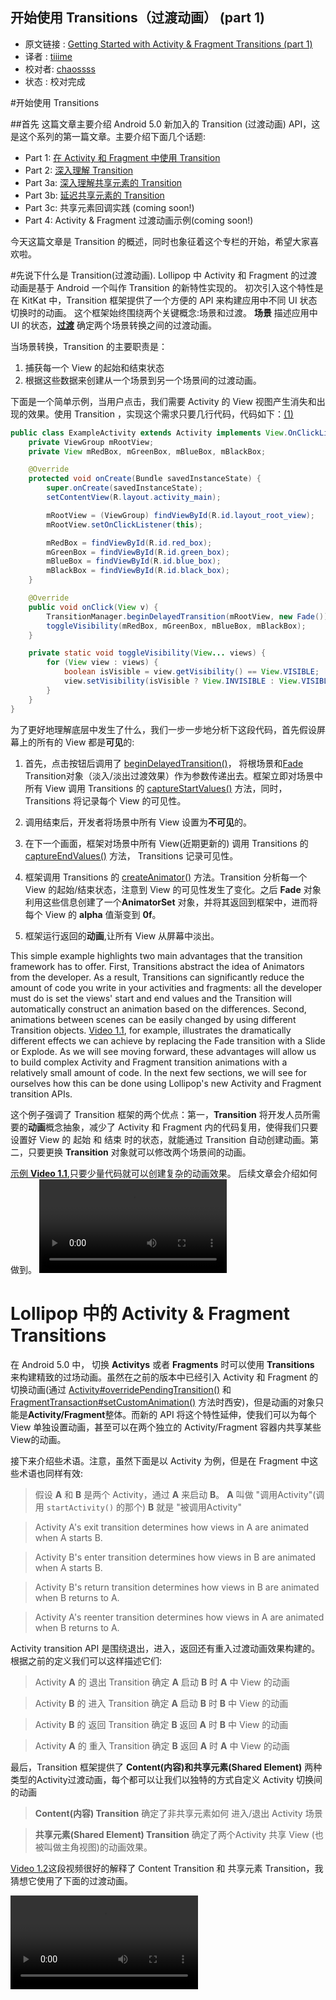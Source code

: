 开始使用 Transitions（过渡动画） (part 1)
---

>
* 原文链接 : [Getting Started with Activity & Fragment Transitions (part 1)][source-url]
* 译者 : [tiiime](https://github.com/tiiime)
* 校对者: [chaossss](https://github.com/chaossss)  
* 状态 :  校对完成



#开始使用 Transitions

##首先
这篇文章主要介绍 Android 5.0 新加入的 Transition (过渡动画) API，这是这个系列的第一篇文章。主要介绍下面几个话题:


- Part 1: [在 Activity 和 Fragment 中使用 Transition ][part-1]
- Part 2: [深入理解 Transition][part-2]
- Part 3a: [深入理解共享元素的 Transition][part3a]
- Part 3b:  [延迟共享元素的 Transition][part-3b]
- Part 3c: 共享元素回调实践 (coming soon!)
- Part 4:  Activity & Fragment 过渡动画示例(coming soon!)

今天这篇文章是 Transition 的概述，同时也象征着这个专栏的开始，希望大家喜欢啦。

#先说下什么是 Transition(过渡动画).
Lollipop 中 Activity 和 Fragment 的过渡动画是基于 Android 一个叫作 Transition 的新特性实现的。
初次引入这个特性是在 KitKat 中，Transition 框架提供了一个方便的 API 来构建应用中不同 UI 状态切换时的动画。
这个框架始终围绕两个关键概念:场景和过渡。
**场景** 描述应用中 UI 的状态，[**过渡**][transition] 确定两个场景转换之间的过渡动画。

当场景转换，Transition 的主要职责是：

1. 捕获每一个 View 的起始和结束状态
2. 根据这些数据来创建从一个场景到另一个场景间的过渡动画。

下面是一个简单示例，当用户点击，我们需要 Activity 的 View 视图产生消失和出现的效果。使用 Transition ，实现这个需求只要几行代码，代码如下：<a id="1" href="#b1">(1)</a>

```java
public class ExampleActivity extends Activity implements View.OnClickListener {
    private ViewGroup mRootView;
    private View mRedBox, mGreenBox, mBlueBox, mBlackBox;

    @Override
    protected void onCreate(Bundle savedInstanceState) {
        super.onCreate(savedInstanceState);
        setContentView(R.layout.activity_main);

        mRootView = (ViewGroup) findViewById(R.id.layout_root_view);
        mRootView.setOnClickListener(this);

        mRedBox = findViewById(R.id.red_box);
        mGreenBox = findViewById(R.id.green_box);
        mBlueBox = findViewById(R.id.blue_box);
        mBlackBox = findViewById(R.id.black_box);
    }

    @Override
    public void onClick(View v) {
        TransitionManager.beginDelayedTransition(mRootView, new Fade());
        toggleVisibility(mRedBox, mGreenBox, mBlueBox, mBlackBox);
    }

    private static void toggleVisibility(View... views) {
        for (View view : views) {
            boolean isVisible = view.getVisibility() == View.VISIBLE;
            view.setVisibility(isVisible ? View.INVISIBLE : View.VISIBLE);
        }
    }
}
```

为了更好地理解底层中发生了什么，我们一步一步地分析下这段代码，首先假设屏幕上的所有的 View 都是**可见**的:

1. 首先，点击按钮后调用了 [beginDelayedTransition()][beginDelayedTransition]，
将根场景和[Fade][fade] Transition对象（淡入/淡出过渡效果）作为参数传递出去。框架立即对场景中所有 View 调用 Transitions 的 [captureStartValues()][captureStartValues] 方法，同时， Transitions 将记录每个 View 的可见性。

2. 调用结束后，开发者将场景中所有 View 设置为**不可见**的。

3. 在下一个画面，框架对场景中所有 View(近期更新的) 调用 Transitions 的[captureEndValues()][captureEndValues]
方法， Transitions 记录可见性。

4. 框架调用 Transitions 的 [createAnimator()][createAnimator] 方法。Transition 分析每一个 View 的起始/结束状态，注意到 View 的可见性发生了变化。之后 **Fade** 对象利用这些信息创建了一个**AnimatorSet** 对象，并将其返回到框架中，进而将每个 View 的 **alpha** 值渐变到 **0f**。

5. 框架运行返回的**动画**,让所有 View 从屏幕中淡出。

This simple example highlights two main advantages that the transition framework
has to offer. First, Transitions abstract the idea of Animators from the
developer. As a result, Transitions can significantly reduce the amount of code
you write in your activities and fragments: all the developer must do is set the
views' start and end values and the Transition will automatically construct an
animation based on the differences. Second, animations between scenes can be
easily changed by using different Transition objects. [Video 1.1](http://www.androiddesignpatterns.com/assets/videos/posts/2014/12/04/trivial-opt.mp4),
for example, illustrates the dramatically different effects we can achieve by
replacing the Fade transition with a Slide or Explode. As we will see moving
forward, these advantages will allow us to build complex Activity and Fragment
transition animations with a relatively small amount of code. In the next few
sections, we will see for ourselves how this can be done using Lollipop's new
Activity and Fragment transition APIs.

这个例子强调了 Transition 框架的两个优点：第一，**Transition** 将开发人员所需要的**动画**概念抽象，减少了 Activity 和 Fragment 内的代码复用，使得我们只要设置好 View 的 起始 和 结束 时的状态，就能通过 Transition 自动创建动画。第二，只要更换 **Transition** 对象就可以修改两个场景间的动画。

[ 示例 **Video 1.1**][video1.1],只要少量代码就可以创建复杂的动画效果。
后续文章会介绍如何做到。
<video src="http://www.androiddesignpatterns.com/assets/videos/posts/2014/12/04/trivial-opt.mp4" controls>
   Your browser does not implement html5 video.
</video>

# Lollipop 中的 Activity & Fragment Transitions
在 Android 5.0 中， 切换 **Activitys** 或者 **Fragments** 时可以使用 **Transitions** 来构建精致的过场动画。虽然在之前的版本中已经引入 Activity 和 Fragment 的切换动画(通过 [Activity#overridePendingTransition()][overridePendingTransition] 和 [FragmentTransaction#setCustomAnimation()][setCustomAnimations] 方法时西安)，但是动画的对象只能是**Activity/Fragment**整体。而新的 API 将这个特性延伸，使我们可以为每个 View 单独设置动画，甚至可以在两个独立的 Activity/Fragment 容器内共享某些 View的动画。

接下来介绍些术语。注意，虽然下面是以 Activity 为例，但是在 Fragment 中这些术语也同样有效:

>假设 **A** 和 **B** 是两个 Activity，通过 **A** 来启动 **B**。
>**A** 叫做 "调用Activity"(调用 `startActivity()` 的那个)
>**B** 就是 "被调用Activity"

>Activity A's exit transition determines how views in A are animated when A starts B.

>Activity B's enter transition determines how views in B are animated when A starts B.

>Activity B's return transition determines how views in B are animated when B returns to A.

>Activity A's reenter transition determines how views in A are animated when B returns to A.


Activity transition API 是围绕退出，进入，返回还有重入过渡动画效果构建的。根据之前的定义我们可以这样描述它们:

>Activity **A** 的 退出 Transition 确定 **A** 启动 **B** 时 **A** 中 View 的动画

>Activity **B** 的 进入 Transition 确定 **A** 启动 **B** 时 **B** 中 View 的动画

>Activity **B** 的 返回 Transition 确定 **B** 返回 **A** 时 **B** 中 View 的动画

>Activity **A** 的 重入 Transition 确定 **B** 返回 **A** 时 **A** 中 View 的动画

最后，Transition 框架提供了 **Content(内容)**和**共享元素(Shared Element)** 两种类型的Activity过渡动画，每个都可以让我们以独特的方式自定义 Activity 切换间的动画

>**Content(内容) Transition** 确定了非共享元素如何 进入/退出 Activity 场景

>**共享元素(Shared Element) Transition** 确定了两个Activity 共享 View (也被叫做主角视图)的动画效果。

[Video 1.2][video1.2]这段视频很好的解释了 Content Transition 和 共享元素 Transition，我猜想它使用了下面的过渡动画。

<video src="http://www.androiddesignpatterns.com/assets/videos/posts/2014/12/04/news-opt.mp4" controls>
   Your browser does not implement html5 video.
</ video>

- The exit and reenter content transitions for activity A (the calling activity) are both null. We can tell because the non-shared views in A are not animated when the user exits and reenters the activity.2

- The enter content transition for activity B (the called activity) uses a custom slide-in transition that shuffles the list items into place from the bottom of the screen.

- The return content transition for activity B is a TransitionSet that plays two child transitions in parallel: a Slide(Gravity.TOP) transition targeting the views in the top half of the activity and a Slide(Gravity.BOTTOM) transition targeting the views in the bottom half of the activity. The result is that the activity appears to "break in half" when the user clicks the back button and returns to activity A.

- The enter and return shared element transitions both use a ChangeImageTransform, causing the ImageView to be animated seamlessly between the two activities.

- **A**(调用Activity) 的**退出**和**重新进入** Content Transition 都是 **null**。因为用户退出和重新进入时 Activity A中的非共享视图没有动画效果。<a id="2" href="#b2">(2)</a>


- **B**(被调用Activity) 的**进入** Content Transition 使用了一个自定义的 Slide Transition 将list item从底部移至屏幕中。

- Activity **B** 的**返回** Content Transition是一个 **TransitionSet**，同时进行两个子 Transition:一个Slide (Gravity.TOP) Transition
针对Activity上半部分的View，一个Slide (Gravity.BOTTOM) Transition 针对Activity 下半部分View。当用户点击按钮返回Activity A，Activity呈现一种断成两半的感觉。

- 共享元素的进入和退出 Transition 都是 **ChangeImageTransform**，使ImageView过渡动画可以在两个Activity间无缝衔接。

You've probably also noticed the cool circular reveal animation that plays under the shared element during the transition. We will cover how this can be done in a future blog post. For now, let's keep things simple and familiarize ourselves with the Activity and Fragment transition APIs.


你可能也注意到了在共享元素 Transition 下还有一个圆形的过渡动画(circular reveal)，我们会在将来的章节中介绍它是如何实现的。现在，我们来继续了解 Activity 和 Fragment transition APIs

#介绍Activity Transition API

使用 Lollipop 的 APIs 创建一个 Activity 过渡动画 非常简单，下面的总结是实现一个过渡动画的必要步骤。在接下来的文章中我们还会介绍很多提升水平的用例，不过现在先让我们来入个门:

- 在你的A(调用Activity)和B(被调用Activity)的 `.java` 文件或者
`xml`<a id="3" href="#b3">(3)</a>布局中请求启用
[`Window.FEATURE_ACTIVITY_TRANSITIONS`][FEATURE_ACTIVITY_TRANSITIONS] 窗口特性，
使用Material主题的应用默认已开启。

- 为A和B单独设置 [**exit**][exit] 和 [**enter**][enter] Content Transition 。
Material主题的 [**exit**][exit] 和 [**enter**][enter] Content Transition 默认分别是
`null`和`Fade`。如果没有明确定义 [**reenter**][reenter] 或 [**return**][return]
Content Transition 将会使用 Activity 的 [**exit**][exit] 和 [**enter**][enter]
 Transition 来代替。

- 为 A 和 B 设置 [**exit**][exit] 和 [**enter**][enter] 共享元素 Transition。
Material主题中共享元素默认设置 [`@android:transition/move`][move] 作为
[**exit**][exit] 和 [**enter**][enter] 过渡动画。如果没有明确定义
[**reenter**][reenter] 和 [**return**][return] 的过渡动画将会使用 Activity 的
[**exit**][exit] 和 [**enter**][enter] 过渡动画作为替代。
- 启动一个包含 Content Transition 和 共享元素 Transition 的 Activity 时要调用
`startActivity(Context, Bundle) `方法，其中第二参数 Bundle 通过下面这段代码获得：
 
	```java
	ActivityOptions.makeSceneTransitionAnimation(activity, pairs).toBundle();
	``` 

**pairs** 是一个 **Pair< View, String >** 数组，记录Activity间<a id="4" href="#b4">(4)</a> 共享元素的View 和 相对应的特征字符串。别忘了在[程序][setTransitionName]中或 [xml][xml] 文件里给共享元素设置不重复的名称，否则过渡动画不会正常运行。

- 通过启动程序返回一个 Transition，调用 **finishAfterTransition()** 代替 **finish()**。

- Material主题应用默认会在他们的**退出/重入** Transition 完成前一点点启动**进入/返回** Content Transition，这样会在两个动画间产生一些重叠，让过渡动画更好看。如果你想关闭这个特性可以调用 [ setWindowAllowEnterTransitionOverlap()][setAllowEnterTransitionOverlap] 和 [setWindowAllowReturnTransitionOverlap()][setAllowReturnTransitionOverlap] 方法或者在xml文件里给定适当的属性

##Fragment 的 Transition API

如果你使用 Fragment 的 transition API，大部分 API 相似，但是会有一些小的不同:

- Content 的[退出][exit]，[进入][enter]，[重入][reenter]和[返回][return] 过渡动画应该在 Fragment 的`.java`文件中调用对应的方法或者在 xml 属性声明里设置。

- 共享元素 的[进入][enter]和 [返回][return] 过渡动画应该在 Fragment 的`.java`文件中调用对应的方法或者在 xml 属性声明里设置。

- 鉴于Activity的 Transition 是通过调用 **startActivity()** 和 **finishAfterTransition()** 直接启动的,Fragment 的过渡是在 Fragment
被add, remove, attach, detach, show,或 hidden 后由 FragmentTransaction 自动启动。

- 共享元素应该在transaction(事务)提交前调用[`addSharedElement(View, String)`][addSharedElement]声明为 **FragmentTransaction** 的一部分。

##结语

这篇文章里我们只是简单的介绍了 Activitiy 和 Fragment transition API，但是在接下来的文章你会发现扎实的基础给你带来的好处，尤其是在讲到**自定义过渡动画**时。后面我们会非常深入的讲解 Content Transition 和 共享元素 Transition，让你更加了解 Activity 和 Fragment 背后的工作。

希望你喜欢我的文章，感谢观看～

1. 如果你想尝试这个例子，这里有[xml代码][xmlcode] <a id="b1" href="#1">↩</a>

2. 第一眼看上去可能感觉是Activity A fade in/out 屏幕, 事实上是Activity B 在 Activity A 的上面渐变. A 中的 View 事实上是没有动画的. 你可以在被调用 Activity 的 Window 中使用 [setTransitionBackgroundFadeDuration()][setTransitionBackgroundFadeDuration] 方法调节背景渐变持续时间。 <a id="b2" href="#2">↩</a>

3. 了解更多关于 **FEATURE_ACTIVITY_TRANSITIONS** 和 **FEATURE_CONTENT_TRANSITIONS** 窗口特性的不同可以看[这里StackOverflow Post][window-feature]<a id="b3" href="#3">↩</a>

4. 启动一个包含Content Transition 而不是共享元素 Transition 的Activity,可以这样创建**Bundle**

	```java
	ActivityOptions.makeSceneTransitionAnimation(activity).toBundle()
	```
如果想完全禁用Content Transition 和 共享元素 Transition 可以将 Bundle 设为 **null**. <a id="b4" href="#4">↩</a>


[source-url]:http://www.androiddesignpatterns.com/2014/12/activity-fragment-transitions-in-android-lollipop-part1.html

[part-1]:http://www.androiddesignpatterns.com/2014/12/activity-fragment-transitions-in-android-lollipop-part1.html
[part-2]:http://www.androiddesignpatterns.com/2014/12/activity-fragment-content-transitions-in-depth-part2.html
[part3a]:http://www.androiddesignpatterns.com/2015/01/activity-fragment-shared-element-transitions-in-depth-part3a.html
[part-3b]:http://www.androiddesignpatterns.com/2015/03/activity-postponed-shared-element-transitions-part3b.html

[beginDelayedTransition]:https://developer.android.com/reference/android/transition/TransitionManager.html#beginDelayedTransition(android.view.ViewGroup,%20android.transition.Transition)
[captureStartValues]:https://developer.android.com/reference/android/transition/Transition.html#captureStartValues(android.transition.TransitionValues)
[captureEndValues]:https://developer.android.com/reference/android/transition/Transition.html#captureEndValues(android.transition.TransitionValues)

[createAnimator]:https://developer.android.com/reference/android/transition/Transition.html#createAnimator(android.view.ViewGroup,%20android.transition.TransitionValues,%20android.transition.TransitionValues)
[video1.1]:http://www.androiddesignpatterns.com/assets/videos/posts/2014/12/04/trivial-opt.mp4
[video1.2]:http://www.androiddesignpatterns.com/assets/videos/posts/2014/12/04/news-opt.mp4
[FEATURE_ACTIVITY_TRANSITIONS]:http://developer.android.com/reference/android/view/Window.html#FEATURE_ACTIVITY_TRANSITIONS
[move]:https://github.com/android/platform_frameworks_base/blob/lollipop-release/core/res/res/transition/move.xml
[fade]:https://developer.android.com/reference/android/transition/Fade.html
[transition]:https://developer.android.com/reference/android/transition/Transition.html

[overridePendingTransition]:http://developer.android.com/reference/android/app/Activity.html#overridePendingTransition(int,%20int)
[setCustomAnimations]:http://developer.android.com/reference/android/app/FragmentTransaction.html#setCustomAnimations(int,%20int,%20int,%20int)


[exit]:https://developer.android.com/reference/android/view/Window.html#setExitTransition(android.transition.Transition)
[enter]:https://developer.android.com/reference/android/view/Window.html#setEnterTransition(android.transition.Transition)
[reenter]:https://developer.android.com/reference/android/view/Window.html#setSharedElementReenterTransition(android.transition.Transition)
[return]:https://developer.android.com/reference/android/view/Window.html#setReturnTransition(android.transition.Transition)
[addSharedElement]:https://developer.android.com/reference/android/app/FragmentTransaction.html#addSharedElement(android.view.View,%20java.lang.String)
[setTransitionName]:https://developer.android.com/reference/android/view/View.html#setTransitionName(java.lang.String)
[xml]:https://developer.android.com/reference/android/view/View.html#attr_android:transitionName
[setAllowEnterTransitionOverlap]:http://developer.android.com/reference/android/view/Window.html#setAllowEnterTransitionOverlap(boolean)
[setAllowReturnTransitionOverlap]:http://developer.android.com/reference/android/view/Window.html#setAllowReturnTransitionOverlap(boolean)
[xmlcode]:https://gist.github.com/alexjlockwood/a96781b876138c37e88e
[window-feature]:http://stackoverflow.com/questions/28975840/feature-activity-transitions-vs-feature-content-transitions
[setTransitionBackgroundFadeDuration]:http://developer.android.com/reference/android/view/Window.html#setTransitionBackgroundFadeDuration(long)
